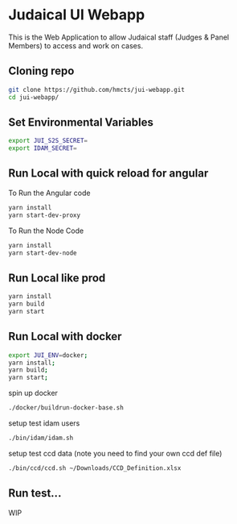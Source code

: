 # Judaical UI Webapp

This is the Web Application to allow Judaical staff (Judges & Panel Members) to access and work on cases.

## Cloning repo
```bash
git clone https://github.com/hmcts/jui-webapp.git
cd jui-webapp/
```

## Set Environmental Variables
```bash
export JUI_S2S_SECRET=
export IDAM_SECRET=
```

## Run Local with quick reload for angular
To Run the Angular code
```bash
yarn install
yarn start-dev-proxy
```
To Run the Node Code
```bash
yarn install
yarn start-dev-node
```

## Run Local like prod
```bash
yarn install
yarn build
yarn start
```

## Run Local with docker
```bash
export JUI_ENV=docker;
yarn install;
yarn build;
yarn start;
```
spin up docker
```bash
./docker/buildrun-docker-base.sh
```
setup test idam users
```bash
./bin/idam/idam.sh
```
setup test ccd data (note you need to find your own ccd def file)
```bash
./bin/ccd/ccd.sh ~/Downloads/CCD_Definition.xlsx
```
## Run test...
WIP
